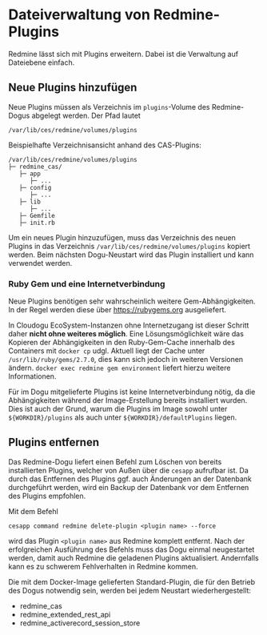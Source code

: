 # Dateiverwaltung von Redmine-Plugins

Redmine lässt sich mit Plugins erweitern. Dabei ist die Verwaltung auf Dateiebene einfach. 

## Neue Plugins hinzufügen

Neue Plugins müssen als Verzeichnis im `plugins`-Volume des Redmine-Dogus abgelegt werden. Der Pfad lautet 

```
/var/lib/ces/redmine/volumes/plugins
```

Beispielhafte Verzeichnisansicht anhand des CAS-Plugins:

```
/var/lib/ces/redmine/volumes/plugins
├─ redmine_cas/
   ├─ app
      ├─ ...
   ├─ config
      ├─ ...
   ├─ lib
      ├─ ...
   ├─ Gemfile
   ├─ init.rb
```

Um ein neues Plugin hinzuzufügen, muss das Verzeichnis des neuen Plugins in das Verzeichnis `/var/lib/ces/redmine/volumes/plugins` kopiert werden. Beim nächsten Dogu-Neustart wird das Plugin installiert und kann verwendet werden.

### Ruby Gem und eine Internetverbindung

Neue Plugins benötigen sehr wahrscheinlich weitere Gem-Abhängigkeiten. In der Regel werden diese über https://rubygems.org ausgeliefert. 

In Cloudogu EcoSystem-Instanzen ohne Internetzugang ist dieser Schritt daher **nicht ohne weiteres möglich**. Eine Lösungsmöglichkeit wäre das Kopieren der Abhängigkeiten in den Ruby-Gem-Cache innerhalb des Containers mit `docker cp` udgl. Aktuell liegt der Cache unter `/usr/lib/ruby/gems/2.7.0`, dies kann sich jedoch in weiteren Versionen ändern. `docker exec redmine gem environment` liefert hierzu weitere Informationen.

Für im Dogu mitgelieferte Plugins ist keine Internetverbindung nötig, da die Abhängigkeiten während der Image-Erstellung bereits installiert wurden. Dies ist auch der Grund, warum die Plugins im Image sowohl unter `${WORKDIR}/plugins` als auch unter `${WORKDIR}/defaultPlugins` liegen. 

## Plugins entfernen

Das Redmine-Dogu liefert einen Befehl zum Löschen von bereits installierten Plugins, welcher von Außen über die `cesapp` aufrufbar ist. Da durch das Entfernen des Plugins ggf. auch Änderungen an der Datenbank durchgeführt werden, wird ein Backup der
Datenbank vor dem Entfernen des Plugins empfohlen.

Mit dem Befehl 

```
cesapp command redmine delete-plugin <plugin name> --force
```

wird das Plugin `<plugin name>` aus Redmine komplett entfernt. Nach der erfolgreichen Ausführung des Befehls muss das Dogu einmal neugestartet werden, damit auch Redmine die geladenen Plugins aktualisiert. Andernfalls kann es zu schwerem Fehlverhalten in Redmine kommen.

Die mit dem Docker-Image gelieferten Standard-Plugin, die für den Betrieb des Dogus notwendig sein, werden bei jedem Neustart wiederhergestellt:
- redmine_cas
- redmine_extended_rest_api
- redmine_activerecord_session_store

